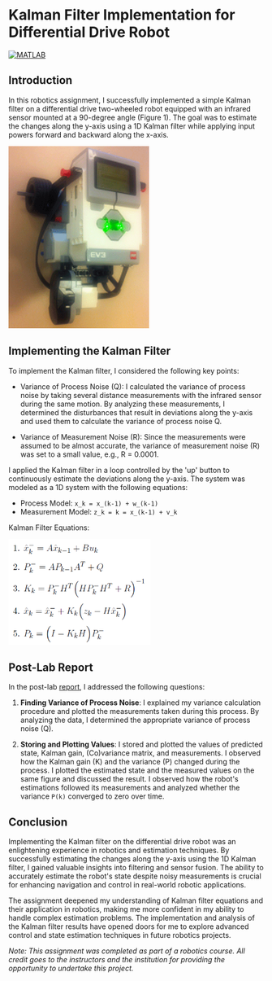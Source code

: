 # Kalman Filter Implementation for Differential Drive Robot

[![MATLAB](https://img.shields.io/badge/MATLAB-R2021b%20or%20later-blue.svg)](https://www.mathworks.com/products/matlab.html)

## Introduction

In this robotics assignment, I successfully implemented a simple Kalman filter on a differential drive two-wheeled robot equipped with an infrared sensor mounted at a 90-degree angle (Figure 1). The goal was to estimate the changes along the y-axis using a 1D Kalman filter while applying input powers forward and backward along the x-axis.

![Two-Wheeled Robot](two_wheeled_robot.png)

## Implementing the Kalman Filter

To implement the Kalman filter, I considered the following key points:

- Variance of Process Noise (Q): I calculated the variance of process noise by taking several distance measurements with the infrared sensor during the same motion. By analyzing these measurements, I determined the disturbances that result in deviations along the y-axis and used them to calculate the variance of process noise Q.

- Variance of Measurement Noise (R): Since the measurements were assumed to be almost accurate, the variance of measurement noise (R) was set to a small value, e.g., R = 0.0001.

I applied the Kalman filter in a loop controlled by the 'up' button to continuously estimate the deviations along the y-axis. The system was modeled as a 1D system with the following equations:

- Process Model: `x_k = x_(k-1) + w_(k-1)`
- Measurement Model: `z_k = k = x_(k-1) + v_k`

Kalman Filter Equations:

![Kalman Filter Equations](KF_equations.png)

## Post-Lab Report

In the post-lab [report](Moses%20Chuka%20Ebere%20-%20ME%20525%20-%20Lab%205.pdf), I addressed the following questions:

1. **Finding Variance of Process Noise**: I explained my variance calculation procedure and plotted the measurements taken during this process. By analyzing the data, I determined the appropriate variance of process noise (Q).

2. **Storing and Plotting Values**: I stored and plotted the values of predicted state, Kalman gain, (Co)variance matrix, and measurements. I observed how the Kalman gain (K) and the variance (P) changed during the process. I plotted the estimated state and the measured values on the same figure and discussed the result. I observed how the robot's estimations followed its measurements and analyzed whether the variance `P(k)` converged to zero over time.

## Conclusion

Implementing the Kalman filter on the differential drive robot was an enlightening experience in robotics and estimation techniques. By successfully estimating the changes along the y-axis using the 1D Kalman filter, I gained valuable insights into filtering and sensor fusion. The ability to accurately estimate the robot's state despite noisy measurements is crucial for enhancing navigation and control in real-world robotic applications.

The assignment deepened my understanding of Kalman filter equations and their application in robotics, making me more confident in my ability to handle complex estimation problems. The implementation and analysis of the Kalman filter results have opened doors for me to explore advanced control and state estimation techniques in future robotics projects.

*Note: This assignment was completed as part of a robotics course. All credit goes to the instructors and the institution for providing the opportunity to undertake this project.*